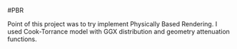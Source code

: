 #PBR

Point of this project was to try implement Physically Based Rendering. I used Cook-Torrance model with GGX distribution and geometry attenuation functions.
